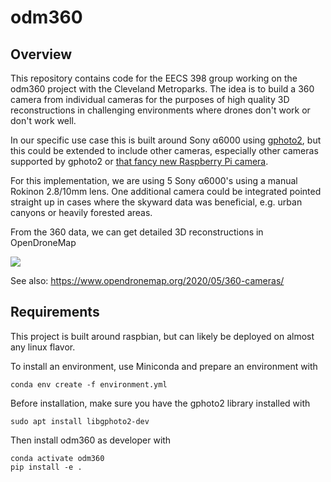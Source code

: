 # odm360

## Overview

This repository contains code for the EECS 398 group working on the odm360 project with the Cleveland Metroparks. The idea is to build a 360 camera from individual cameras for the purposes of high quality 3D reconstructions in challenging environments where drones don't work or don't work well.

In our specific use case this is built around Sony α6000 using [gphoto2](http://gphoto.org/), but this could be extended to include other cameras, especially other cameras supported by gphoto2 or [that fancy new Raspberry Pi camera](https://www.raspberrypi.org/products/raspberry-pi-high-quality-camera/).

For this implementation, we are using 5 Sony α6000's using a manual Rokinon 2.8/10mm lens. One additional camera could be integrated pointed straight up in cases where the skyward data was beneficial, e.g. urban canyons or heavily forested areas.

From the 360 data, we can get detailed 3D reconstructions in OpenDroneMap

![](https://smathermather.files.wordpress.com/2020/05/houses3.gif)

See also: https://www.opendronemap.org/2020/05/360-cameras/

## Requirements

This project is built around raspbian, but can likely be deployed on almost any linux flavor.

To install an environment, use Miniconda and prepare an environment with
```
conda env create -f environment.yml
``` 
Before installation, make sure you have the gphoto2 library installed with
```
sudo apt install libgphoto2-dev
```
Then install odm360 as developer with
```
conda activate odm360
pip install -e .
```
